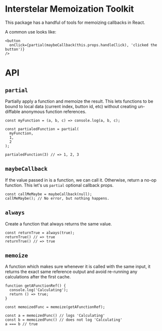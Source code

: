 # Interstelar Memoization Toolkit

This package has a handful of tools for memoizing callbacks in React.

A common use looks like:

```
<button
  onClick={partial(maybeCallback(this.props.handleClick), 'clicked the button')}
/>
```

# API

## `partial`

Partially apply a function and memoize the result. This lets functions to be bound to local data (current index, button id, etc) without creating un-diffable anonymous function references.

```
const myFunction = (a, b, c) => console.log(a, b, c);

const partialedFunction = partial(
  myFunction,
  1,
  2
);

partialedFunction(3) // => 1, 2, 3
```

## `maybeCallback`

If the value passed in is a function, we can call it. Otherwise, return a no-op function. This let's us `partial` optional callback props.

```
const callMeMaybe = maybeCallback(null);
callMeMaybe(); // No error, but nothing happens.
```

## `always`

Create a function that always returns the same value.

```
const returnTrue = always(true);
returnTrue() // => true
returnTrue() // => true
```

## `memoize`

A function which makes sure whenever it is called with the same input, it returns the exact same reference output and avoid re-running any calculations after the first cache.

```
function getAFunctionRef() {
  console.log('Calculating');
  return () => true;
}

const memoizedFunc = memoize(getAFunctionRef);

const a = memoizedFunc() // logs 'Calculating'
const b = memoizedFunc() // does not log 'Calculating'
a === b // true
```